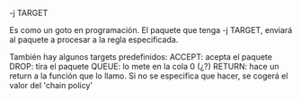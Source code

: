 -j TARGET

Es como un goto en programación. El paquete que tenga -j TARGET, enviará al paquete a procesar a la regla especificada.

También hay algunos targets predefinidos:
  ACCEPT: acepta el paquete
  DROP: tira el paquete
  QUEUE: lo mete en la cola 0 (¿?)
  RETURN: hace un return a la función que lo llamo. Si no se especifica que hacer, se cogerá el valor del 'chain policy'
